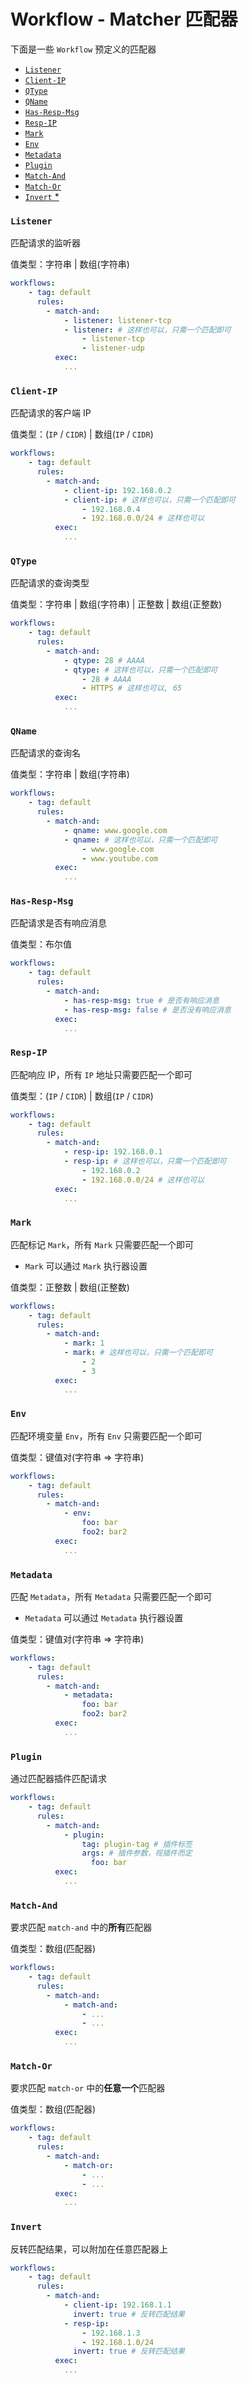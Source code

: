 # Workflow - Matcher 匹配器

下面是一些 ```Workflow``` 预定义的匹配器

- [```Listener```](#listener)
- [```Client-IP```](#client-ip)
- [```QType```](#qtype)
- [```QName```](#qname)
- [```Has-Resp-Msg```](#has-resp-msg)
- [```Resp-IP```](#resp-ip)
- [```Mark```](#mark)
- [```Env```](#env)
- [```Metadata```](#metadata)
- [```Plugin```](#plugin)
- [```Match-And```](#match-and)
- [```Match-Or```](#match-or)
- [```Invert``` *](#invert)

### ```Listener```

匹配请求的监听器

值类型：字符串 | 数组(字符串)

```yaml
workflows:
    - tag: default
      rules:
        - match-and:
            - listener: listener-tcp
            - listener: # 这样也可以，只需一个匹配即可
                - listener-tcp
                - listener-udp
          exec:
            ...
```

### ```Client-IP```

匹配请求的客户端 IP

值类型：(```IP``` / ```CIDR```) | 数组(```IP``` / ```CIDR```)

```yaml
workflows:
    - tag: default
      rules:
        - match-and:
            - client-ip: 192.168.0.2
            - client-ip: # 这样也可以，只需一个匹配即可
                - 192.168.0.4
                - 192.168.0.0/24 # 这样也可以
          exec:
            ...
```

### ```QType```

匹配请求的查询类型

值类型：字符串 | 数组(字符串) | 正整数 | 数组(正整数)

```yaml
workflows:
    - tag: default
      rules:
        - match-and:
            - qtype: 28 # AAAA
            - qtype: # 这样也可以，只需一个匹配即可
                - 28 # AAAA
                - HTTPS # 这样也可以, 65
          exec:
            ...
```

### ```QName```

匹配请求的查询名

值类型：字符串 | 数组(字符串)

```yaml
workflows:
    - tag: default
      rules:
        - match-and:
            - qname: www.google.com
            - qname: # 这样也可以，只需一个匹配即可
                - www.google.com
                - www.youtube.com
          exec:
            ...
```

### ```Has-Resp-Msg```

匹配请求是否有响应消息

值类型：布尔值

```yaml
workflows:
    - tag: default
      rules:
        - match-and:
            - has-resp-msg: true # 是否有响应消息
            - has-resp-msg: false # 是否没有响应消息
          exec:
            ...
```

### ```Resp-IP```

匹配响应 IP，所有 ```IP``` 地址只需要匹配一个即可

值类型：(```IP``` / ```CIDR```) | 数组(```IP``` / ```CIDR```)

```yaml
workflows:
    - tag: default
      rules:
        - match-and:
            - resp-ip: 192.168.0.1
            - resp-ip: # 这样也可以，只需一个匹配即可
                - 192.168.0.2
                - 192.168.0.0/24 # 这样也可以
          exec:
            ...
```

### ```Mark```

匹配标记 ```Mark```，所有 ```Mark``` 只需要匹配一个即可

- ```Mark``` 可以通过 ```Mark``` 执行器设置

值类型：正整数 | 数组(正整数)

```yaml
workflows:
    - tag: default
      rules:
        - match-and:
            - mark: 1
            - mark: # 这样也可以，只需一个匹配即可
                - 2
                - 3
          exec:
            ...
```

### ```Env```

匹配环境变量 ```Env```，所有 ```Env``` 只需要匹配一个即可

值类型：键值对(字符串 => 字符串)

```yaml
workflows:
    - tag: default
      rules:
        - match-and:
            - env:
                foo: bar
                foo2: bar2
          exec:
            ...
```

### ```Metadata```

匹配 ```Metadata```，所有 ```Metadata``` 只需要匹配一个即可

- ```Metadata``` 可以通过 ```Metadata``` 执行器设置

值类型：键值对(字符串 => 字符串)

```yaml
workflows:
    - tag: default
      rules:
        - match-and:
            - metadata:
                foo: bar
                foo2: bar2
          exec:
            ...
```

### ```Plugin```

通过匹配器插件匹配请求

```yaml
workflows:
    - tag: default
      rules:
        - match-and:
            - plugin:
                tag: plugin-tag # 插件标签
                args: # 插件参数，视插件而定
                  foo: bar
          exec:
            ...
```

### ```Match-And```

要求匹配 ```match-and``` 中的**所有**匹配器

值类型：数组(匹配器)

```yaml
workflows:
    - tag: default
      rules:
        - match-and:
            - match-and:
                - ...
                - ...
          exec:
            ...
```

### ```Match-Or```

要求匹配 ```match-or``` 中的**任意一个**匹配器

值类型：数组(匹配器)

```yaml
workflows:
    - tag: default
      rules:
        - match-and:
            - match-or:
                - ...
                - ...
          exec:
            ...
```

### ```Invert```

反转匹配结果，可以附加在任意匹配器上

```yaml
workflows:
    - tag: default
      rules:
        - match-and:
            - client-ip: 192.168.1.1
              invert: true # 反转匹配结果
            - resp-ip:
                - 192.168.1.3
                - 192.168.1.0/24
              invert: true # 反转匹配结果
          exec:
            ...
```
